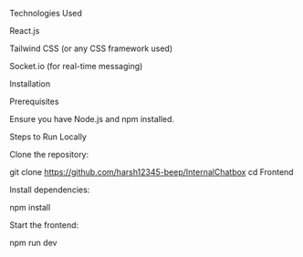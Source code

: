 Technologies Used

React.js

Tailwind CSS (or any CSS framework used)

Socket.io (for real-time messaging)

Installation

Prerequisites

Ensure you have Node.js and npm installed.

Steps to Run Locally

Clone the repository:

git clone https://github.com/harsh12345-beep/InternalChatbox
cd Frontend

Install dependencies:

npm install

Start the frontend:

npm run dev


